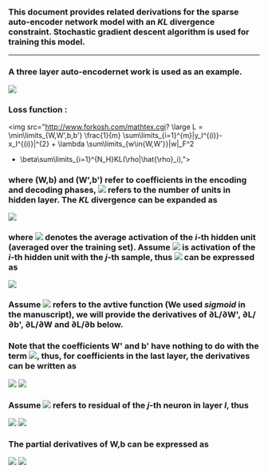 
### This document provides related derivations for the sparse auto-encoder network model with an *KL* divergence constraint. Stochastic gradient descent algorithm is used for training this model.
---
### A three layer auto-encodernet work  is used as an example.

![](http://i65.tinypic.com/vrft6f.jpg)

### Loss function :

<img src="http://www.forkosh.com/mathtex.cgi? \large L = \min\limits_{W,W',b,b'} \frac{1}{m} \sum\limits_{i=1}^{m}\|y_I^{(i)}-x_I^{(i)}\|^{2} + \lambda \sum\limits_{w\in{W,W'}}\|w\|_F^2
+ \beta\sum\limits_{i=1}^{N_H}KL(\rho\|\hat{\rho}_i),">


### where (W,b) and (W',b') refer to coefficients in the encoding and decoding phases, <img src="http://www.forkosh.com/mathtex.cgi? \large N_H"> refers to the number of units in hidden layer. The *KL* divergence can be expanded as 

<img src="http://www.forkosh.com/mathtex.cgi? \large KL(\rho\|\hat{\rho}_i) = \rho log\frac{\rho}{\hat{\rho}_i}+(1-\rho)log\frac{1-\rho}{1-\hat{\rho}_i},">

### where <img src="http://www.forkosh.com/mathtex.cgi? \large \hat{\rho}_i"> denotes the average activation of the *i*-th hidden unit (averaged over the training set). Assume <img src="http://www.forkosh.com/mathtex.cgi? \large h_i(X^{(j)})"> is activation of the *i*-th hidden unit with the *j*-th sample, thus <img src="http://www.forkosh.com/mathtex.cgi? \large \hat{\rho}_i"> can be expressed as

<img src="http://www.forkosh.com/mathtex.cgi? \large \hat{\rho}_i=\frac{1}{m}\sum_{j=1}^m{h_i\left( X^{\left( j \right)} \right)}.">

### Assume <img src="http://www.forkosh.com/mathtex.cgi? \large f(\cdot)"> refers to the avtive function (We used *sigmoid* in the manuscript), we will provide the derivatives of ∂L/∂W', ∂L/∂b', ∂L/∂W and ∂L/∂b below.

### Note that the coefficients W' and b' have nothing to do with the term <img src="http://www.forkosh.com/mathtex.cgi? \large KL(\rho\|\hat{\rho}_i)}">, thus, for coefficients in the last layer, the derivatives  can be written as

<img src="http://www.forkosh.com/mathtex.cgi? \large \frac{\partial L}{\partial W'_{i,j}}=\frac{1}{m}\sum_{k=1}^m{2\cdot \left( y_{Ii}^{\left( k \right)}-x_{Ii}^{\left( k \right)} \right) \cdot f'\left( \sum_{j=1}^{N_H}{h_j\cdot W'_{i,j} + b'_i} \right) \cdot h_{j}+2\cdot W'_{i,j}}">

<img src="http://www.forkosh.com/mathtex.cgi? \large \frac{\partial L}{\partial b'_{i}}=\frac{1}{m}\sum_{k=1}^m{2\cdot \left( y_{Ii}^{\left( k \right)}-x_{Ii}^{\left( k \right)} \right) \cdot f'\left( \sum_{j=1}^{N_H}{h_j\cdot W'_{i,j} + b'_i} \right)}">

### Assume <img src="http://www.forkosh.com/mathtex.cgi? \large \delta_j^{(l)}"> refers to residual of the *j*-th neuron in layer *l*, thus

<img src="http://www.forkosh.com/mathtex.cgi? \large \delta_j^{(3)}={2\cdot \left( y_{Ii}^{\left( k \right)}-x_{Ii}^{\left( k \right)} \right) \cdot f'\left( \sum_{j=1}^{N_H}{h_j\cdot W'_{i,j} + b'_i} \right)},">

<img src="http://www.forkosh.com/mathtex.cgi? \large \delta _{i}^{\left( 2 \right)}=\left( \sum_{j=1}^{N_I}{W_{i,j}^{'}\cdot \delta _{j}^{\left( 3 \right)}} \right)  \cdot f'\left( \sum_{j=1}^{N_I}{x_{Ij}^{(k)}\cdot W_{i,j} + b_i} \right)}.">

### The partial derivatives of W,b can be expressed as

<img src="http://www.forkosh.com/mathtex.cgi? \large \frac{\partial L}{\partial W_{i,j}}= \frac{1}{m}\sum_{k=1}^m{x_{Ij}^{(k)} \cdot \left( \delta _{i}^{\left( 2 \right)} + \beta \left( -\frac{\rho}{\hat{\rho}_i}+\frac{1-\rho}{1-\hat{\rho}_i}\right)\right)} + 2\cdot W_{i,j},">

<img src="http://www.forkosh.com/mathtex.cgi? \large \frac{\partial L}{\partial b_i}= \frac{1}{m}\sum_{k=1}^m{\delta _{i}^{\left( 2 \right)} + \beta \left( -\frac{\rho}{\hat{\rho}_i}+\frac{1-\rho}{1-\hat{\rho}_i}\right)}.">

